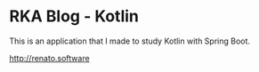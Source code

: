 RKA Blog - Kotlin
=================================

This is an application that I made to study Kotlin with Spring Boot.

http://renato.software
